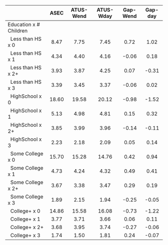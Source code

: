 
|                      |         ASEC |    ATUS-Wend |    ATUS-Wday |     Gap-Wend |      Gap-day |
| -------------------- | :----------: | :----------: | :----------: | :----------: | :----------: |
| Education x # Children |              |              |              |              |              |
| &nbsp;&nbsp;Less than HS x 0 |         8.47 |         7.75 |         7.45 |         0.72 |         1.02 |
| &nbsp;&nbsp;Less than HS x 1 |         4.34 |         4.40 |         4.16 |        -0.06 |         0.18 |
| &nbsp;&nbsp;Less than HS x 2+ |         3.93 |         3.87 |         4.25 |         0.07 |        -0.31 |
| &nbsp;&nbsp;Less than HS x 3 |         3.39 |         3.45 |         3.37 |        -0.06 |         0.02 |
| &nbsp;&nbsp;HighSchool x 0 |        18.60 |        19.58 |        20.12 |        -0.98 |        -1.52 |
| &nbsp;&nbsp;HighSchool x 1 |         5.13 |         4.98 |         4.81 |         0.15 |         0.32 |
| &nbsp;&nbsp;HighSchool x 2+ |         3.85 |         3.99 |         3.96 |        -0.14 |        -0.11 |
| &nbsp;&nbsp;HighSchool x 3 |         2.23 |         2.18 |         2.09 |         0.05 |         0.14 |
| &nbsp;&nbsp;Some College x 0 |        15.70 |        15.28 |        14.76 |         0.42 |         0.94 |
| &nbsp;&nbsp;Some College x 1 |         4.73 |         4.24 |         4.32 |         0.49 |         0.41 |
| &nbsp;&nbsp;Some College x 2+ |         3.67 |         3.38 |         3.47 |         0.29 |         0.19 |
| &nbsp;&nbsp;Some College x 3 |         1.89 |         2.15 |         1.94 |        -0.25 |        -0.05 |
| &nbsp;&nbsp;College+ x 0 |        14.86 |        15.58 |        16.08 |        -0.73 |        -1.22 |
| &nbsp;&nbsp;College+ x 1 |         3.77 |         3.71 |         3.66 |         0.06 |         0.11 |
| &nbsp;&nbsp;College+ x 2+ |         3.68 |         3.95 |         3.74 |        -0.27 |        -0.06 |
| &nbsp;&nbsp;College+ x 3 |         1.74 |         1.50 |         1.81 |         0.24 |        -0.07 |

